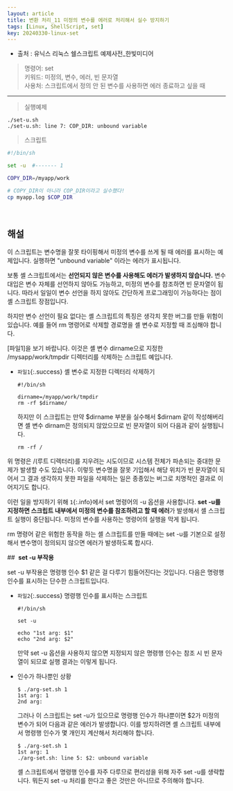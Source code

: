 ```yaml
---
layout: article
title: 변환 처리_11 미정의 변수를 에러로 처리해서 실수 방지하기
tags: [Linux, ShellScript, set]
key: 20240330-linux-set
---
```


- 출처 : 유닉스 리눅스 쉘스크립트 예제사전_한빛미디어

> 명령어: set  
> 키워드: 미정의, 변수, 에러, 빈 문자열  
> 사용처: 스크립트에서 정의 안 된 변수를 사용하면 에러 종료하고 싶을 때

--- 

> 실행예제

```
./set-u.sh
./set-u.sh: line 7: COP_DIR: unbound variable
```

> 스크립트

```bash
#!/bin/sh

set -u  #------- 1

COPY_DIR=/myapp/work

# COPY_DIR이 아니라 COP_DIR이라고 실수했다!
cp myapp.log $COP_DIR
```

&nbsp;
&nbsp;

## **해설**

이 스크립트는 변수명을 잘못 타이핑해서 미정의 변수를 쓰게 될 때 에러를 표시하는 예제입니다. 실행하면 "unbound variable" 이라는 에러가 표시됩니다.

보통 셸 스크립트에서는 **선언되지 않은 변수를 사용해도 에러가 발생하지 않습니다.** 변수 대입은 변수 자체를 선언하지 않아도 가능하고, 미정의 변수를 참조하면 빈 문자열이 됩니다. 따라서 일일이 변수 선언을 하지 않아도 간단하게 프로그래밍이 가능하다는 점이 셸 스크립트 장점입니다.

하지만 변수 선언이 필요 없다는 셸 스크립트의 특징은 생각치 못한 버그를 만들 위험이 있습니다. 예를 들어 rm 명령어로 삭제할 경로명을 셸 변수로 지정할 때 조심해야 합니다.

[파일1]을 보기 바랍니다. 이것은 셸 변수 dirname으로 지정한 /mysapp/work/tmpdir 디렉터리를 삭제하는 스크립트 예입니다.

- `파일1`{:.success} 셸 변수로 지정한 디렉터리 삭제하기

  ```
  #!/bin/sh

  dirname=/myapp/work/tmpdir
  rm -rf $dirname/
  ```

  하지만 이 스크립트는 만약 $dirname 부분을 실수해서 $dirnam 같이 작성해버리면 셸 변수 dirnam은 정의되지 않았으므로 빈 문자열이 되어 다음과 같이 실행됩니다.

  ```
  rm -rf /
  ```

위 명령은 /(루트 디렉터리)를 지우려는 시도이므로 시스템 전체가 파손되는 중대한 문제가 발생할 수도 있습니다. 이렇듯 변수명을 잘못 기입해서 해당 위치가 빈 문자열이 되어서 그 결과 생각하지 못한 파일을 삭제하는 일은 종종있는 버그로 치명적인 결과로 이어지기도 합니다.

이런 일을 방지하기 위해 `1`{:.info}에서 set 명령어의 -u 옵션을 사용합니다. **set -u를 지정하면 스크립트 내부에서 미정의 변수를 참조하려고 할 때 에러**가 발생해서 셸 스크립트 실행이 중단됩니다. 미정의 변수를 사용하는 명령어의 실행을 막게 됩니다.

rm 명령어 같은 위험한 동작을 하는 셸 스크립트를 만들 때에는 set -u를 기본으로 설정해서 변수명이 정의되지 않으면 에러가 발생하도록 합시다.

##  **set -u 부작용**

set -u 부작용은 명령행 인수 $1 같은 걸 다루기 힘들어진다는 것입니다. 다음은 명령행 인수를 표시하는 단수한 스크립트입니다.

- `파일2`{:.success} 명령행 인수를 표시하는 스크립트

  ```
  #!/bin/sh

  set -u

  echo "1st arg: $1"
  echo "2nd arg: $2"
  ```

  만약 set -u 옵션을 사용하지 않으면 지정되지 않은 명령행 인수는 참조 시 빈 문자열이 되므로 실행 결과는 이렇게 됩니다.

- 인수가 하나뿐인 상황

  ```
  $ ./arg-set.sh 1
  1st arg: 1
  2nd arg:
  ```

  그러나 이 스크립트는 set -u가 있으므로 명령행 인수가 하나뿐이면 $2가 미정의 변수가 되어 다음과 같은 에러가 발생합니다. 이를 방지하려면 셸 스크립트 내부에서 명령행 인수가 몇 개인지 계산해서 처리해야 합니다.

  ```
  $ ./arg-set.sh 1
  1st arg: 1
  ./arg-set.sh: line 5: $2: unbound variable
  ```

  셸 스크립트에서 명령행 인수를 자주 다루므로 편리성을 위해 자주 set -u를 생략합니다. 뭐든지 set -u 처리를 한다고 좋은 것만은 아니므로 주의해야 합니다.